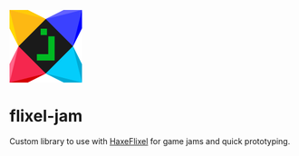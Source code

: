 ![flixel-jam](/assets/images/flixel-jam-128.png "flixel-jam")

# flixel-jam

Custom library to use with [HaxeFlixel](https://github.com/HaxeFlixel/flixel) for game jams and quick prototyping.

